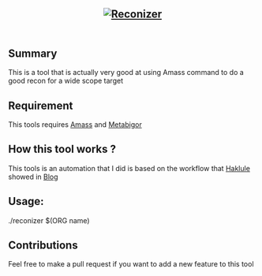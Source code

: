 <h2 align="center">
  <br>
  <a href="https://github.com/Sicks3c/Reconizer"><img src="https://i.imgur.com/NsJcFIJ.png" alt="Reconizer"></a>
  <br>
  <br>
</h2>

## Summary

This is a tool that is actually very good at using Amass command to do a good recon for a wide scope target

## Requirement

This tools requires [Amass](https://github.com/OWASP/Amass) and [Metabigor](https://github.com/J3ssie/metabigor)

## How this tool works ?

This tools is an automation that I did is based on the workflow that [Haklule](https://github.com/hakluke) showed in [Blog](https://medium.com/@hakluke/haklukes-guide-to-amass-how-to-use-amass-more-effectively-for-bug-bounties-7c37570b83f7)

## Usage:

./reconizer $(ORG name)

## Contributions

Feel free to make a pull request if you want to add a new feature to this tool